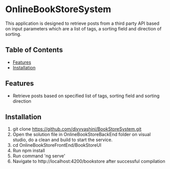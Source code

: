 # OnlineBookStoreSystem

This application is designed to retrieve posts from a third party API based on input parameters which are a list of tags, a sorting field and direction of sorting.

## Table of Contents
- [Features](#features)
- [Installation](#installation)

## Features

- Retrieve posts based on specified list of tags, sorting field and sorting direction


## Installation
1) git clone https://github.com/divvyashini/BookStoreSystem.git
2) Open the solution file in OnlineBookStoreBackEnd folder on visual studio, do a clean and build to start the service.
3) cd OnlineBookStoreFrontEnd/BookStoreUI
4) Run npm install
5) Run command 'ng  serve'
6) Navigate to http://localhost:4200/bookstore after successful compilation
   

